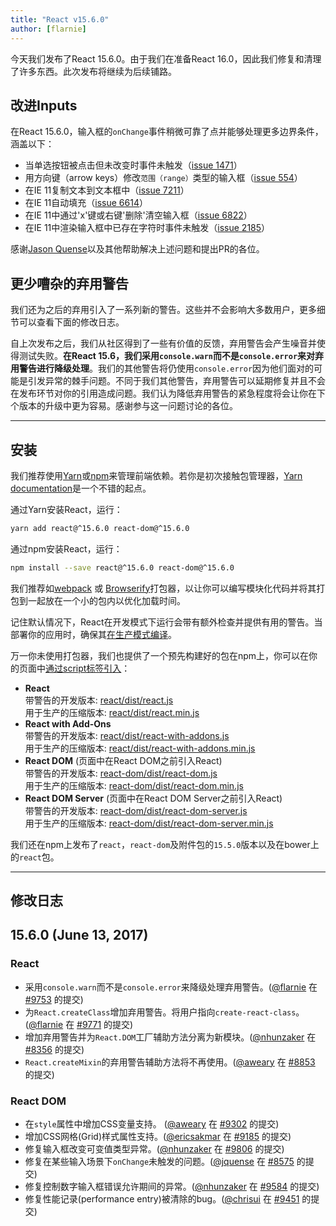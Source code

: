 ```yaml
---
title: "React v15.6.0"
author: [flarnie]
---
```


今天我们发布了React 15.6.0。由于我们在准备React 16.0，因此我们修复和清理了许多东西。此次发布将继续为后续铺路。

## 改进Inputs

在React 15.6.0，输入框的`onChange`事件稍微可靠了点并能够处理更多边界条件，涵盖以下：

* 当单选按钮被点击但未改变时事件未触发（[issue 1471](https://github.com/facebook/react/issues/1471)）
* 用方向键（arrow keys）修改`范围（range）`类型的输入框（[issue 554](https://github.com/facebook/react/issues/554)）
* 在IE 11复制文本到文本框中（[issue 7211](https://github.com/facebook/react/issues/7211)）
* 在IE 11自动填充（[issue 6614](https://github.com/facebook/react/issues/6614)）
* 在IE 11中通过'x'键或右键'删除'清空输入框（[issue 6822](https://github.com/facebook/react/issues/6822)）
* 在IE 11中渲染输入框中已存在字符时事件未触发（[issue 2185](https://github.com/facebook/react/issues/2185)）

感谢[Jason Quense](https://github.com/jquense)以及其他帮助解决上述问题和提出PR的各位。

## 更少嘈杂的弃用警告

我们还为之后的弃用引入了一系列新的警告。这些并不会影响大多数用户，更多细节可以查看下面的修改日志。

自上次发布之后，我们从社区得到了一些有价值的反馈，弃用警告会产生噪音并使得测试失败。**在React 15.6，我们采用`console.warn`而不是`console.error`来对弃用警告进行降级处理**。我们的其他警告将仍使用`console.error`因为他们面对的可能是引发异常的棘手问题。不同于我们其他警告，弃用警告可以延期修复并且不会在发布环节对你的引用造成问题。我们认为降低弃用警告的紧急程度将会让你在下个版本的升级中更为容易。感谢参与这一问题讨论的各位。

---

## 安装

我们推荐使用[Yarn](https://yarnpkg.com/)或[npm](https://www.npmjs.com/)来管理前端依赖。若你是初次接触包管理器，[Yarn documentation](https://yarnpkg.com/en/docs/getting-started)是一个不错的起点。

通过Yarn安装React，运行：

```bash
yarn add react@^15.6.0 react-dom@^15.6.0
```

通过npm安装React，运行：

```bash
npm install --save react@^15.6.0 react-dom@^15.6.0
```

我们推荐如[webpack](https://webpack.js.org/) 或 [Browserify](http://browserify.org/)打包器，以让你可以编写模块化代码并将其打包到一起放在一个小的包内以优化加载时间。

记住默认情况下，React在开发模式下运行会带有额外检查并提供有用的警告。当部署你的应用时，确保其[在生产模式编译](/react/docs/installation.html#development-and-production-versions)。

万一你未使用打包器，我们也提供了一个预先构建好的包在npm上，你可以在你的页面中[通过script标签引入](/react/docs/installation.html#using-a-cdn)：

* **React**<br/>
  带警告的开发版本: [react/dist/react.js](https://unpkg.com/react@15.6.0/dist/react.js)<br/>
  用于生产的压缩版本: [react/dist/react.min.js](https://unpkg.com/react@15.6.0/dist/react.min.js)<br/>
* **React with Add-Ons**<br/>
  带警告的开发版本: [react/dist/react-with-addons.js](https://unpkg.com/react@15.6.0/dist/react-with-addons.js)<br/>
  用于生产的压缩版本: [react/dist/react-with-addons.min.js](https://unpkg.com/react@15.5.0/dist/react-with-addons.min.js)<br/>
* **React DOM** (页面中在React DOM之前引入React) <br/>
  带警告的开发版本: [react-dom/dist/react-dom.js](https://unpkg.com/react-dom@15.6.0/dist/react-dom.js)<br/>
  用于生产的压缩版本: [react-dom/dist/react-dom.min.js](https://unpkg.com/react-dom@15.6.0/dist/react-dom.min.js)<br/>
* **React DOM Server** (页面中在React DOM Server之前引入React)<br/>
  带警告的开发版本: [react-dom/dist/react-dom-server.js](https://unpkg.com/react-dom@15.6.0/dist/react-dom-server.js)<br/>
  用于生产的压缩版本: [react-dom/dist/react-dom-server.min.js](https://unpkg.com/react-dom@15.6.0/dist/react-dom-server.min.js)<br/>

我们还在npm上发布了`react`，`react-dom`及附件包的`15.5.0`版本以及在bower上的`react`包。

------------

## 修改日志

## 15.6.0 (June 13, 2017)

### React

* 采用`console.warn`而不是`console.error`来降级处理弃用警告。([@flarnie](https://github.com/flarnie) 在 [#9753](https://github.com/facebook/react/pull/9753) 的提交)
* 为`React.createClass`增加弃用警告。将用户指向`create-react-class`。([@flarnie](https://github.com/flarnie) 在 [#9771](https://github.com/facebook/react/pull/9771) 的提交)
* 增加弃用警告并为`React.DOM`工厂辅助方法分离为新模块。([@nhunzaker](https://github.com/nhunzaker) 在 [#8356](https://github.com/facebook/react/pull/8356) 的提交)
* `React.createMixin`的弃用警告辅助方法将不再使用。([@aweary](https://github.com/aweary) 在 [#8853](https://github.com/facebook/react/pull/8853) 的提交)

### React DOM

* 在`style`属性中增加CSS变量支持。 ([@aweary](https://github.com/aweary) 在 [#9302](https://github.com/facebook/react/pull/9302) 的提交)
* 增加CSS网格(Grid)样式属性支持。([@ericsakmar](https://github.com/ericsakmar) 在 [#9185](https://github.com/facebook/react/pull/9185) 的提交)
* 修复输入框改变可变值类型异常。([@nhunzaker](https://github.com/mhunzaker) 在 [#9806](https://github.com/facebook/react/pull/9806) 的提交)
* 修复在某些输入场景下`onChange`未触发的问题。([@jquense](https://github.com/jquense) 在 [#8575](https://github.com/facebook/react/pull/8575) 的提交)
* 修复控制数字输入框错误允许期间的异常。([@nhunzaker](https://github.com/nhunzaker) 在 [#9584](https://github.com/facebook/react/pull/9584) 的提交)
* 修复性能记录(performance entry)被清除的bug。([@chrisui](https://github.com/chrisui) 在 [#9451](https://github.com/facebook/react/pull/9451) 的提交)
